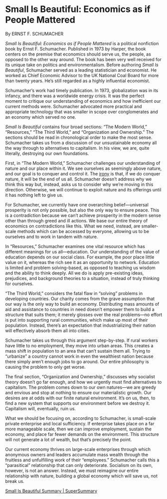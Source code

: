 # Small Is Beautiful: Economics as if People Mattered

By ERNST F. SCHUMACHER

_Small Is Beautiful: Economics as if People Mattered_ is a political nonfiction book by Ernst F. Schumacher. Published in 1973 by Harper, the book centers on the premise that economics should serve us, the people, as opposed to the other way around. The book has been very well received for its unique take on politics and environmentalism. Before authoring _Small Is Beautiful_, Schumacher served as a leading statistician and economist. He worked as Chief Economic Advisor to the UK National Coal Board for more than twenty years. He’s still regarded as a highly influential economist.

Schumacher’s work had timely publication. In 1973, globalization was in its infancy, and there was a worldwide energy crisis. It was the perfect moment to critique our understanding of economics and how inefficient our current methods were. Schumacher advocated more practical and appropriate technology that was smaller in scope over conglomerates and an economy which served no one.

_Small Is Beautiful_ contains four broad sections: “The Modern World,” “Resources,” “The Third World,” and “Organization and Ownership.” The sections should be read in chronological order to make the most sense. Schumacher takes us from a discussion of our unsustainable economy all the way through to alternatives to capitalism. In his view, we are, quite literally, destroying our own foundations.

First, in “The Modern World,” Schumacher challenges our understanding of nature and our place within it. We see ourselves as seemingly above nature, and our goal is to conquer and control it. The [irony](http://www.supersummary.com/irony/) is that, if we do conquer nature, it will be the end of us all. Schumacher doesn’t address why we think this way but, instead, asks us to consider why we’re moving in this direction. Otherwise, we will continue to exploit nature and its offerings until it has nothing left to give us.

For Schumacher, we currently have one overarching belief—universal prosperity is not only possible, but also the only way to ensure peace. This is a contradiction because we can’t achieve prosperity in the modern sense other than through greed and ill actions. We base our entire theory of economics on contradictions like this. What we need, instead, are smaller-scale methods which can be accessed by everyone, allowing us to be ourselves and to work in tandem with nature.

In “Resources,” Schumacher examines one vital resource which has different meanings for us all—education. Our understanding of the value of education depends on our social class. For example, the poor place little value on it, whereas the rich see it as an opportunity to network. Education is limited and problem solving-based, as opposed to teaching us wisdom and the ability to think deeply. All we do is apply pre-existing ideas, prejudices, and background theories to a situation, instead of truly thinking for ourselves.

“The Third World,” considers the fatal flaw in “solving” problems in developing countries. Our charity comes from the grave assumption that our way is the only way to build an economy. Distributing mass amounts of aid and assistance to countries in need doesn’t empower them to build a structure that suits them; it merely glosses over the real problems—no effort is put into supporting rural communities, which make up most of their population. Instead, there’s an expectation that industrializing their nation will effectively absorb them all into cities.

Schumacher takes us through this argument step-by-step. If rural workers have little to no employment, they move into urban areas. This creates a mass shift in population to an area that can’t sustain them all. Trying to “urbanize” a country cannot work in even the wealthiest nation because there simply aren’t enough jobs to go around. Our entire philosophy is causing the problem to only get worse.

The final section, “Organization and Ownership,” discusses why socialist theory doesn’t go far enough, and how we urgently must find alternatives to capitalism. The problem comes down to our own natures—we are greedy and envious and stop at nothing to ensure our materialistic growth. Our desires are at odds with our finite natural environment. It’s on us, then, to find a new system that supports our environment before we destroy it. Capitalism will, eventually, ruin us.

What we should be focusing on, according to Schumacher, is small-scale private enterprise and local sufficiency. If enterprise takes place on a far more manageable scale, then we can improve employment, sustain the economy, and place far fewer demands on the environment. This structure will not generate a lot of wealth, but that’s precisely the point.

Our current economy thrives on large-scale enterprises through which anonymous owners and leaders accumulate mass wealth through the fruitless and unfulfilling work of their “employees.” Schumacher calls this a “parasitical” relationship that can only deteriorate. Socialism on its own, however, is not an answer. Instead, we must reimagine our entire relationship with nature, building a global economy which will save us, not break us.

[Small Is Beautiful Summary | SuperSummary](https://www.supersummary.com/small-is-beautiful/summary/)
